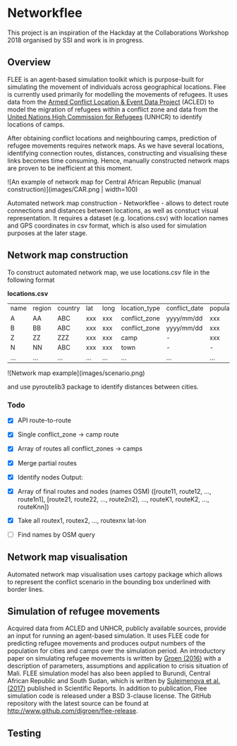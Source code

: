 # Networkflee
This project is an inspiration of the Hackday at the Collaborations Workshop 2018 organised by SSI and work is in progress.

## Overview
FLEE is an agent-based simulation toolkit which is purpose-built for simulating the movement of individuals across geographical locations. Flee is currently used primarily for modelling the movements of refugees. It uses data from the [Armed Conflict Location & Event Data Project](http://data2.unhcr.org/en/situations) (ACLED) to model the migration of refugees within a conflict zone and data from the [United Nations High Commission for Refugees](http://data2.unhcr.org/en/situations) (UNHCR) to identify locations of camps. 

After obtaining conflict locations and neighbouring camps, prediction of refugee movements requires network maps. As we have several locations, identifying connection routes, distances, constructing and visualising these links becomes time consuming. Hence, manually constructed network maps are proven to be inefficient at this moment. 

![An example of network map for Central African Republic (manual construction)](images/CAR.png | width=100)

Automated network map construction - Networkflee - allows to detect route connections and distances between locations, as well as constuct visual representation. It requires a dataset (e.g. locations.csv) with location names and GPS coordinates in csv format, which is also used for simulation purposes at the later stage. 

## Network map construction
To construct automated network map, we use locations.csv file in the following format 

**locations.csv**
<table>
  <tr>
    <td>name</td>
    <td>region</td>
    <td>country</td>
    <td>lat</td>
    <td>long</td>
    <td>location_type</td>
    <td>conflict_date</td>
    <td>population/capacity</td>
  </tr>
  <tr>
    <td>A</td>
    <td>AA</td>
    <td>ABC</td>
    <td>xxx</td>
    <td>xxx</td>
    <td>conflict_zone</td>
    <td>yyyy/mm/dd</td>
    <td>xxx</td>
  </tr>
  <tr>
    <td>B</td>
    <td>BB</td>
    <td>ABC</td>
    <td>xxx</td>
    <td>xxx</td>
    <td>conflict_zone</td>
    <td>yyyy/mm/dd</td>
    <td>xxx</td>
  </tr>
  <tr>
    <td>Z</td>
    <td>ZZ</td>
    <td>ZZZ</td>
    <td>xxx</td>
    <td>xxx</td>
    <td>camp</td>
    <td>-</td>
    <td>xxx</td>
  </tr>
  <tr>
    <td>N</td>
    <td>NN</td>
    <td>ABC</td>
    <td>xxx</td>
    <td>xxx</td>
    <td>town</td>
    <td>-</td>
    <td>-</td>
  </tr>
  <tr>
    <td>…</td>
    <td>…</td>
    <td>…</td>
    <td>…</td>
    <td>…</td>
    <td>…</td>
    <td>…</td>
    <td>…</td>
  </tr>
</table>
![Network map example](images/scenario.png)

and use pyroutelib3 package to identify distances between cities.

### Todo
- [x] API route-to-route
- [x] Single conflict_zone -> camp route
- [x] Array of routes all conflict_zones -> camps
- [x] Merge partial routes 
- [x] Identify nodes 
Output: 
- [x] Array of final routes and nodes (names OSM)
      ([route11, route12, …, route1n1], [route21, route22, …, route2n2], …, routeK1, routeK2, …, routeKnn])
- [x] Take all routex1, routex2, …, routexnx lat-lon
- [ ] Find names by OSM query


## Network map visualisation
Automated network map visualisation uses cartopy package which allows to represent the conflict scenario in the bounding box underlined with border lines. 

## Simulation of refugee movements
Acquired data from ACLED and UNHCR, publicly available sources, provide an input for running an agent-based simulation. It uses FLEE code for predicting refugee movements and produces output numbers of the population for cities and camps over the simulation period. An introductory paper on simulating refugee movements is written by [Groen (2016)](http://www.sciencedirect.com/science/article/pii/S1877050916308766) with a description of parameters, assumptions and application to crisis situation of Mali. FLEE simulation model has also been applied to Burundi, Central African Republic and South Sudan, which is written by [Suleimenova et al. (2017)](https://goo.gl/t16LA1) published in Scientific Reports. In addition to publication, Flee simulation code is released under a BSD 3-clause license. The GitHub repository with the latest source can be found at http://www.github.com/djgroen/flee-release. 


## Testing
